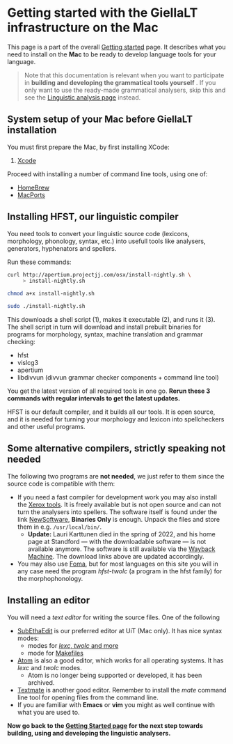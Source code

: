 # Getting started with the GiellaLT infrastructure on the Mac

This page is a part of the overall [Getting started](GettingStarted.html) page.
It describes what you need to install on the **Mac** to be ready to develop
language tools for your language.

> Note that this documentation is relevant when you want to participate in **building and developing the grammatical tools yourself** . If you only want to use the ready-made grammatical analysers, skip this and see the [Linguistic analysis page](ling/LinguisticAnalysis.html) instead.

## System setup of your Mac before GiellaLT installation

You must first prepare the Mac, by first installing XCode:

1. [Xcode](InstallingXCode.html)

Proceed with installing a number of command line tools, using one of:

- [HomeBrew](GettingStartedUsingHomebrew.md)
- [MacPorts](GettingStartedUsingMacPorts.md)

## Installing HFST, our linguistic compiler

You need tools to convert your linguistic source code (lexicons, morphology, phonology, syntax, etc.) into usefull tools like analysers, generators, hyphenators and spellers.

Run these commands:

```sh
curl http://apertium.projectjj.com/osx/install-nightly.sh \
     > install-nightly.sh

chmod a+x install-nightly.sh

sudo ./install-nightly.sh
```

This downloads a shell script (1), makes it executable (2), and runs it (3). The shell script in turn will download and install prebuilt binaries for programs for morphology, syntax, machine translation and grammar checking:

- hfst
- vislcg3
- apertium
- libdivvun (divvun grammar checker components + command line tool)

You get the latest version of all required tools in one go.
**Rerun these 3 commands with regular intervals to get the latest updates.**

HFST is our default compiler, and it builds all our tools. It is open source, and it is needed for turning your morphology and lexicon into spellcheckers and other useful programs.

## Some alternative compilers, strictly speaking not needed

The following two programs are **not needed**, we just refer to them since the source code is compatible with them:

- If you need a fast compiler for development work you may also install the [Xerox tools](https://web.archive.org/web/20220303052838/https://web.stanford.edu/~laurik/fsmbook/home.html).
  It is freely available but is not open source and can not turn the analysers into spellers. The software itself is found under the link
  [NewSoftware](https://web.archive.org/web/20220303052838/https://web.stanford.edu/~laurik/.book2software/),
  **Binaries Only** is enough. Unpack the files and store them in e.g.
  `/usr/local/bin/`.
  - **Update:** Lauri Karttunen died in the spring of 2022, and his home page at Standford — with the downloadable software — is not available anymore. The software is still available via the [Wayback Machine](https://web.archive.org). The download links above are updated accordingly.
- You may also use [Foma](https://fomafst.github.io/), but for most languages on this site you will in any case need the program _hfst-twolc_ (a program in the hfst family) for the morphophonology.

## Installing an editor

You will need a _text editor_ for writing the source files. One of the following

- [SubEthaEdit](https://apps.apple.com/us/app/subethaedit/id728530824) is our preferred editor at UiT (Mac only). It has nice syntax modes:
  - modes for [_lexc_, _twolc_ and more](https://github.com/divvun/see-modes)
  - mode for [Makefiles](https://github.com/subethaedit/SubEthaEdit-Modes/tree/master/Modes)
- [Atom](http://atom.io) is also a good editor, which works for all operating systems. It has _lexc_ and _twolc_ modes.
  - Atom is no longer being supported or developed, it has been archived.
- [Textmate](https://macromates.com/) is another good editor. Remember to install the _mate_ command line tool for opening files from the command line.
- If you are familiar with **Emacs** or **vim** you might as well continue with what you are used to.

**Now go back to the [Getting Started page](GettingStarted.md) for the next step towards building, using and developing the linguistic analysers.**
